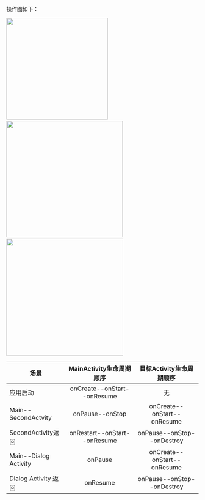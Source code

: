 操作图如下：

<img title="" src="file:///C:/Users/Koreyoshi/AppData/Roaming/marktext/images/2025-10-12-22-16-31-image.png" alt="" width="266">                 <img title="" src="file:///C:/Users/Koreyoshi/AppData/Roaming/marktext/images/2025-10-12-22-16-56-image.png" alt="" width="305">              <img title="" src="file:///C:/Users/Koreyoshi/AppData/Roaming/marktext/images/2025-10-12-22-17-40-image.png" alt="" width="306">



| 场景                    | MainActivity生命周期顺序           | 目标Activity生命周期顺序            |
| --------------------- |:----------------------------:|:---------------------------:|
| 应用启动                  | onCreate--onStart--onResume  | 无                           |
| Main--SecondActvity   | onPause--onStop              | onCreate--onStart--onResume |
| SecondActivity返回      | onRestart--onStart--onResume | onPause--onStop--onDestroy  |
| Main--Dialog Activity | onPause                      | onCreate--onStart--onResume |
| Dialog Activity 返回    | onResume                     | onPause--onStop--onDestroy  |

##### 
